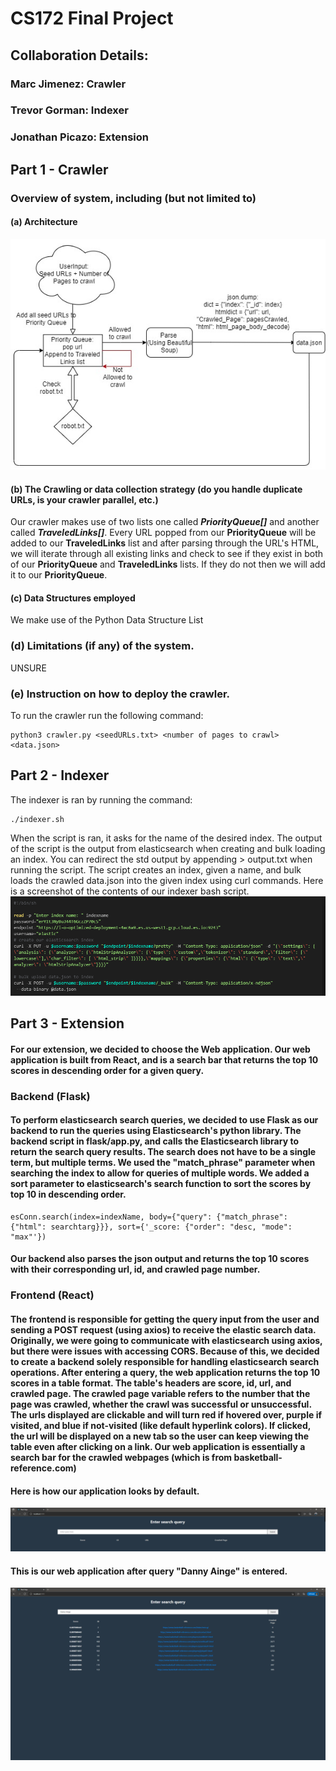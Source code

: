 # CS172 Final Project
## Collaboration Details: 
### Marc Jimenez: Crawler
### Trevor Gorman: Indexer
### Jonathan Picazo: Extension

## Part 1 - Crawler
### Overview of system, including (but not limited to)
#### (a) Architecture
![Crawler Architecture](CrawlerArchitecture.jpg)
#### (b) The Crawling or data collection strategy (do you handle duplicate URLs, is your crawler parallel, etc.)
Our crawler makes use of two lists one called ***PriorityQueue[]*** and another called ***TraveledLinks[]***. Every
URL popped from our **PriorityQueue** will be added to our **TraveledLinks** list and after parsing through the URL's 
HTML, we will iterate through all existing links and check to see if they exist in both of our **PriorityQueue** and **TraveledLinks** lists. If they do not then we will add it to our **PriorityQueue**.
#### (c) Data Structures employed
We make use of the Python Data Structure List
### (d) Limitations (if any) of the system.
UNSURE
### (e) Instruction on how to deploy the crawler. 
To run the crawler run the following command:
```
python3 crawler.py <seedURLs.txt> <number of pages to crawl> <data.json>
```
## Part 2 - Indexer
The indexer is ran by running the command:
```
./indexer.sh
```
When the script is ran, it asks for the name of the desired index.
The output of the script is the output from elasticsearch when creating and bulk loading an index.
You can redirect the std output by appending > output.txt when running the script.
The script creates an index, given a name, and bulk loads the crawled data.json into the given index using curl commands.
Here is a screenshot of the contents of our indexer bash script.
![image](./images/screensht3.PNG)
## Part 3 - Extension
#### For our extension, we decided to choose the Web application. Our web application is built from React, and is a search bar that returns the top 10 scores in descending order for a given query.
### Backend (Flask)
#### To perform elasticsearch search queries, we decided to use Flask as our backend to run the queries using Elasticsearch's python library. The backend script in flask/app.py, and calls the Elasticsearch library to return the search query results. The search does not have to be a single term, but multiple terms. We used the "match_phrase" parameter when searching the index to allow for queries of multiple words. We added a sort parameter to elasticsearch's search function to sort the scores by top 10 in descending order.
```
esConn.search(index=indexName, body={"query": {"match_phrase": {"html": searchtarg}}}, sort={'_score: {"order": "desc, "mode": "max"'}) 
```
#### Our backend also parses the json output and returns the top 10 scores with their corresponding url, id, and crawled page number.
### Frontend (React)
#### The frontend is responsible for getting the query input from the user and sending a POST request (using axios) to receive the elastic search data. Originally, we were going to communicate with elasticsearch using axios, but there were issues with accessing CORS. Because of this, we decided to create a backend solely responsible for handling elasticsearch search operations. After entering a query, the web application returns the top 10 scores in a table format. The table's headers are score, id, url, and crawled page. The crawled page variable refers to the number that the page was crawled, whether the crawl was successful or unsuccessful. The urls displayed are clickable and will turn red if hovered over, purple if visited, and blue if not-visited (like default hyperlink colors). If clicked, the url will be displayed on a new tab so the user can keep viewing the table even after clicking on a link. Our web application is essentially a search bar for the crawled webpages (which is from basketball-reference.com)
#### Here is how our application looks by default.
![image](./images/screensht1.PNG)
#### This is our web application after query "Danny Ainge" is entered.
![image](./images/screensht2.PNG)
